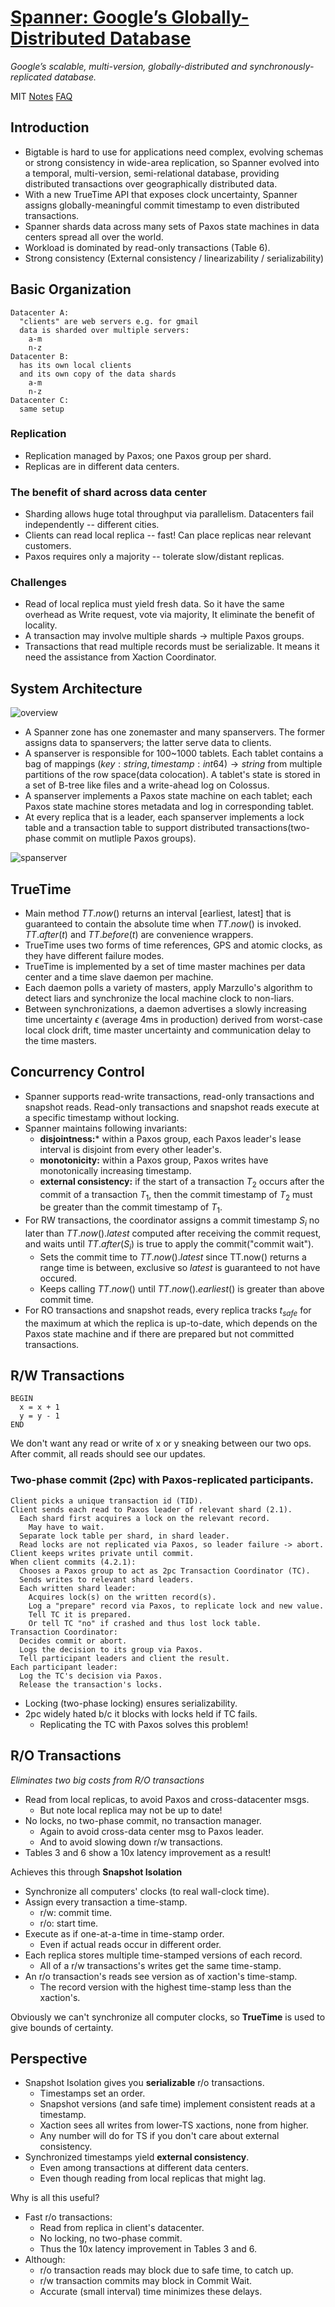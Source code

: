 # [Spanner: Google’s Globally-Distributed Database](http://nil.csail.mit.edu/6.824/2020/papers/spanner.pdf)

*Google’s scalable, multi-version, globally-distributed and synchronously-replicated database.*

MIT [Notes](http://nil.csail.mit.edu/6.824/2020/notes/l-spanner.txt) [FAQ](http://nil.csail.mit.edu/6.824/2020/papers/spanner-faq.txt)
## Introduction

- Bigtable is hard to use for applications need complex, evolving schemas or strong consistency in wide-area replication, so Spanner evolved into a temporal, multi-version, semi-relational database, providing distributed transactions over geographically distributed data.
- With a new TrueTime API that exposes clock uncertainty, Spanner assigns globally-meaningful commit timestamp to even distributed transactions.
- Spanner shards data across many sets of Paxos state machines in data centers spread all over the world.
- Workload is dominated by read-only transactions (Table 6).
- Strong consistency (External consistency / linearizability / serializability)

## Basic Organization
```
Datacenter A:
  "clients" are web servers e.g. for gmail
  data is sharded over multiple servers:
    a-m
    n-z
Datacenter B:
  has its own local clients
  and its own copy of the data shards
    a-m
    n-z
Datacenter C:
  same setup
```
### Replication

- Replication managed by Paxos; one Paxos group per shard.
- Replicas are in different data centers.

### The benefit of shard across data center

- Sharding allows huge total throughput via parallelism.
  Datacenters fail independently -- different cities.
- Clients can read local replica -- fast!
  Can place replicas near relevant customers.
- Paxos requires only a majority -- tolerate slow/distant replicas.

### Challenges

- Read of local replica must yield fresh data. So it have the same overhead as Write request, vote via majority, It eliminate the benefit of locality.
- A transaction may involve multiple shards -> multiple Paxos groups.
- Transactions that read multiple records must be serializable. It means it need the assistance from Xaction Coordinator.


## System Architecture
![overview](images/overview.png)

- A Spanner zone has one zonemaster and many spanservers. The former assigns data to spanservers; the latter serve data to clients.
- A spanserver is responsible for 100~1000 tablets. Each tablet contains a bag of mappings $(key:string, timestamp:int64)\rightarrow string$ from multiple partitions of the row space(data colocation). A tablet's state is stored in a set of B-tree like files and a write-ahead log on Colossus.
- A spanserver implements a Paxos state machine on each tablet; each Paxos state machine stores metadata and log in corresponding tablet.
- At every replica that is a leader, each spanserver implements a lock table and a transaction table to support distributed transactions(two-phase commit on mutliple Paxos groups).

![spanserver](images/spanserver.png)


## TrueTime

- Main method $TT.now()$ returns an interval [earliest, latest] that is guaranteed to contain the absolute time when $TT.now()$ is invoked. $TT.after(t)$ and $TT.before(t)$ are convenience wrappers.
- TrueTime uses two forms of time references, GPS and atomic clocks, as they have different failure modes.
- TrueTime is implemented by a set of time master machines per data center and a time slave daemon per machine.
- Each daemon polls a variety of masters, apply Marzullo's algorithm to detect liars and synchronize the local machine clock to non-liars.
- Between synchronizations, a daemon advertises a slowly increasing time uncertainty $\epsilon$ (average 4ms in production) derived from worst-case local clock drift, time master uncertainty and communication delay to the time masters.

## Concurrency Control

- Spanner supports read-write transactions, read-only transactions and snapshot reads. Read-only transactions and snapshot reads execute at a specific timestamp without locking.
- Spanner maintains following invariants:
  - **disjointness:*** within a Paxos group, each Paxos leader's lease interval is disjoint from every other leader's.
  - **monotonicity:** within a Paxos group, Paxos writes have monotonically increasing timestamp.
  - **external consistency:** if the start of a transaction $T_2$ occurs after the commit of a transaction $T_1$, then the commit timestamp of  $T_2$ must be greater than the commit timestamp of $T_1$.
- For RW transactions, the coordinator assigns a commit timestamp $S_i$ no later than $TT.now().latest$ computed after receiving the commit request, and waits until $TT.after(S_i)$ is true to apply the commit("commit wait").
  - Sets the commit time to $TT.now().latest$ since TT.now() returns a range time is between, exclusive so $latest$ is guaranteed to not have occured.
  - Keeps calling $TT.now()$ until $TT.now().earliest()$ is greater than above commit time.
- For RO transactions and snapshot reads, every replica tracks $t_{safe}$ for the maximum at which the replica is up-to-date, which depends on the Paxos state machine and if there are prepared but not committed transactions. 


## R/W Transactions
```
BEGIN
  x = x + 1
  y = y - 1
END
```
We don't want any read or write of x or y sneaking between our two ops. After commit, all reads should see our updates.

### Two-phase commit (2pc) with Paxos-replicated participants.
```
Client picks a unique transaction id (TID).
Client sends each read to Paxos leader of relevant shard (2.1).
  Each shard first acquires a lock on the relevant record.
    May have to wait.
  Separate lock table per shard, in shard leader.
  Read locks are not replicated via Paxos, so leader failure -> abort.
Client keeps writes private until commit.
When client commits (4.2.1):
  Chooses a Paxos group to act as 2pc Transaction Coordinator (TC).
  Sends writes to relevant shard leaders.
  Each written shard leader:
    Acquires lock(s) on the written record(s).
    Log a "prepare" record via Paxos, to replicate lock and new value.
    Tell TC it is prepared.
    Or tell TC "no" if crashed and thus lost lock table.
Transaction Coordinator:
  Decides commit or abort.
  Logs the decision to its group via Paxos.
  Tell participant leaders and client the result.
Each participant leader:
  Log the TC's decision via Paxos.
  Release the transaction's locks.
```

- Locking (two-phase locking) ensures serializability.
- 2pc widely hated b/c it blocks with locks held if TC fails.
  - Replicating the TC with Paxos solves this problem!

## R/O Transactions

*Eliminates two big costs from R/O transactions*

- Read from local replicas, to avoid Paxos and cross-datacenter msgs.
  - But note local replica may not be up to date!
- No locks, no two-phase commit, no transaction manager.
  - Again to avoid cross-data center msg to Paxos leader.
  - And to avoid slowing down r/w transactions.
- Tables 3 and 6 show a 10x latency improvement as a result!

Achieves this through **Snapshot Isolation**

- Synchronize all computers' clocks (to real wall-clock time).
- Assign every transaction a time-stamp.
  - r/w: commit time.
  - r/o: start time.
- Execute as if one-at-a-time in time-stamp order.
  - Even if actual reads occur in different order.
- Each replica stores multiple time-stamped versions of each record.
  - All of a r/w transactions's writes get the same time-stamp.
- An r/o transaction's reads see version as of xaction's time-stamp.
  - The record version with the highest time-stamp less than the xaction's.

Obviously we can't synchronize all computer clocks, so **TrueTime** is used to give bounds of certainty.

## Perspective
- Snapshot Isolation gives you **serializable** r/o transactions.
  + Timestamps set an order.
  + Snapshot versions (and safe time) implement consistent reads at a timestamp.
  + Xaction sees all writes from lower-TS xactions, none from higher.
  + Any number will do for TS if you don't care about external consistency.
- Synchronized timestamps yield **external consistency**.
  + Even among transactions at different data centers.
  + Even though reading from local replicas that might lag.

Why is all this useful?

- Fast r/o transactions:
  - Read from replica in client's datacenter.
  - No locking, no two-phase commit.
  - Thus the 10x latency improvement in Tables 3 and 6.
- Although:
  - r/o transaction reads may block due to safe time, to catch up.
  - r/w transaction commits may block in Commit Wait.
  - Accurate (small interval) time minimizes these delays.